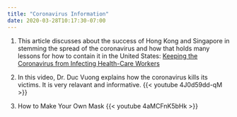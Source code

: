 ```yaml
---
title: "Coronavirus Information"
date: 2020-03-28T10:17:30-07:00
---
```


1) This article discusses about the success of Hong Kong and Singapore in stemming the spread of the coronavirus and how that holds many lessons for how to contain it in the United States: [Keeping the Coronavirus from Infecting Health-Care Workers](https://www.newyorker.com/news/news-desk/keeping-the-coronavirus-from-infecting-health-care-workers)

2) In this video, Dr. Duc Vuong explains how the coronavirus kills its victims. It is very relavant and informative.
{{< youtube 4J0d59dd-qM >}} 

3) How to Make Your Own Mask
{{< youtube 4aMCFnK5bHk >}} 






